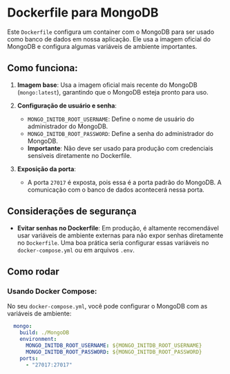 # Dockerfile para MongoDB

Este `Dockerfile` configura um container com o MongoDB para ser usado como banco de dados em nossa aplicação. Ele usa a imagem oficial do MongoDB e configura algumas variáveis de ambiente importantes.

## Como funciona:

1. **Imagem base**: Usa a imagem oficial mais recente do MongoDB (`mongo:latest`), garantindo que o MongoDB esteja pronto para uso.

2. **Configuração de usuário e senha**:
   - `MONGO_INITDB_ROOT_USERNAME`: Define o nome de usuário do administrador do MongoDB.
   - `MONGO_INITDB_ROOT_PASSWORD`: Define a senha do administrador do MongoDB.
   - **Importante**: Não deve ser usado para produção com credenciais sensíveis diretamente no Dockerfile.

3. **Exposição da porta**:
   - A porta `27017` é exposta, pois essa é a porta padrão do MongoDB. A comunicação com o banco de dados acontecerá nessa porta.

## Considerações de segurança

- **Evitar senhas no Dockerfile**: Em produção, é altamente recomendável usar variáveis de ambiente externas para não expor senhas diretamente no `Dockerfile`. Uma boa prática seria configurar essas variáveis no `docker-compose.yml` ou em arquivos `.env`.

## Como rodar

### Usando Docker Compose:

No seu `docker-compose.yml`, você pode configurar o MongoDB com as variáveis de ambiente:

```yaml
  mongo:
    build: ./MongoDB
    environment:
      MONGO_INITDB_ROOT_USERNAME: ${MONGO_INITDB_ROOT_USERNAME}
      MONGO_INITDB_ROOT_PASSWORD: ${MONGO_INITDB_ROOT_PASSWORD}
    ports:
      - "27017:27017"



